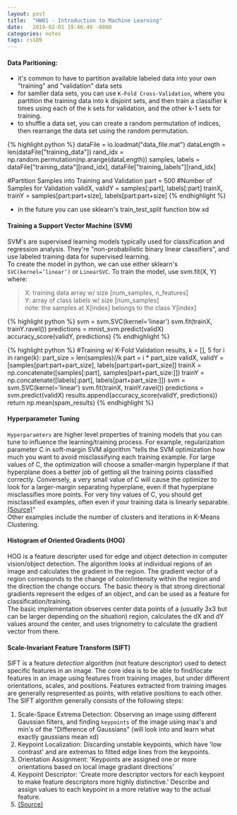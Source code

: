 ```yaml
---
layout: post
title:  "HW01 - Introduction to Machine Learning"
date:   2019-02-01 19:46:40 -0800
categories: notes
tags: cs189
---
```


#### Data Paritioning:
* it's common to have to partition available labeled data into your own "training" and "validation" data sets
* for samller data sets, you can use `K-Fold Cross-Validation`, where you partition the training data into k disjoint sets, and then train a classifier k times using each of the k sets for validation, and the other k-1 sets for training.
* to shuffle a data set, you can create a random permutation of indices, then rearrange the data set using the random permutation.


{% highlight python %}
dataFile = io.loadmat("data_file.mat")
dataLength = len(dataFile["training_data"])
rand_idx = np.random.permutation(np.arange(dataLength))
samples, labels = dataFile["training_data"][rand_idx], dataFile["training_labels"][rand_idx]

#Partition Samples into Training and Validation
part = 500 #Number of Samples for Validation
validX, validY = samples[:part], labels[:part]
trainX, trainY = samples[part:part+size], labels[part:part+size]
{% endhighlight %}

* in the future you can use sklearn's train_test_split function btw xd

#### Training a Support Vector Machine (SVM)
SVM's are supervised learning models typically used for classification and regression analysis.  They're "non-probabilistic binary linear classifiers", and use labeled training data for supervised learning.  
To create the model in python, we can use either sklearn's `SVC(kernel=’linear’)` or `LinearSVC`.  To train the model, use svm.fit(X, Y) where:
>X: training data array w/ size [num_samples, n_features]  
Y: array of class labels w/ size [num_samples]  
note: the samples at X[index] belongs to the class Y[index]

{% highlight python %}
svm = svm.SVC(kernel='linear')
svm.fit(trainX, trainY.ravel())
predictions = mnist_svm.predict(validX)
accuracy_score(validY, predictions)
{% endhighlight %}

{% highlight python %}
#Training w/ K-Fold Validation
results, k = [], 5
for i in range(k):
    part_size = len(samples)//k
    part = i * part_size
    validX, validY = [samples[part:part+part_size], labels[part:part+part_size]]
    trainX = np.concatenate([samples[:part], samples[part+part_size:]])
    trainY = np.concatenate([labels[:part], labels[part+part_size:]])
    svm = svm.SVC(kernel='linear')
    svm.fit(trainX, trainY.ravel())
    predictions = svm.predict(validX)
    results.append(accuracy_score(validY, predictions))
return np.mean(spam_results)
{% endhighlight %}

#### Hyperparameter Tuning
`Hyperparamters` are higher level properties of training models that you can tune to influence the learning/training process.  For example, regularization parameter C in soft-margin SVM algorithm "tells the SVM optimization how much you want to avoid misclassifying each training example. For large values of C, the optimization will choose a smaller-margin hyperplane if that hyperplane does a better job of getting all the training points classified correctly. Conversely, a very small value of C will cause the optimizer to look for a larger-margin separating hyperplane, even if that hyperplane misclassifies more points. For very tiny values of C, you should get misclassified examples, often even if your training data is linearly separable. [(Source)](https://stats.stackexchange.com/questions/31066/what-is-the-influence-of-c-in-svms-with-linear-kernel)"  
Other examples include the number of clusters and iterations in K-Means Clustering.

#### Histogram of Oriented Gradients (HOG)
HOG is a feature descripter used for edge and object detection in computer vision/object detection.  The algorithm looks at individual regions of an image and calculates the gradient in the region.  The gradient vector of a region corresponds to the change of color/intensity within the region and the direction the change occurs.  The basic theory is that strong directional gradients represent the edges of an object, and can be used as a feature for classification/training.  
The basic implementation observes center data points of a (usually 3x3 but can be larger depending on the situation) region, calculates the dX and dY values around the center, and uses trignometry to calculate the gradient vector from there.

#### Scale-Invariant Feature Transform (SIFT)
SIFT is a feature <i>detection</i> algorithm (not feature descriptor) used to detect specific features in an image.  The core idea is to be able to find/locate features in an image using features from training images, but under different orientations, scales, and positions.  Features extracted from training images are generally respresented as points, with relative positions to each other.
The SIFT algorithm generally consists of the following steps:
1. Scale-Space Extrema Detection: Observing an image using different Gaussian filters, and finding `keypoints` of the image using max's and min's of the "Difference of Gaussians" (will look into and learn what exactly gaussians mean xd)
2. Keypoint Localization: Discarding unstable keypoints, which have 'low contrast' and are extremas to fitted edge lines from the keypoints.
3. Orientation Assignment: 'Keypoints are assigned one or more orientations based on local image gradiant directions'
4. Keypoint Descriptor: 'Create more descriptor vectors for each keypoint to make feature descriptors more highly distinctive.'  Describe and assign values to each keypoint in a more relative way to the actual feature.
5. [(Source)](https://en.wikipedia.org/wiki/Scale-invariant_feature_transform)
